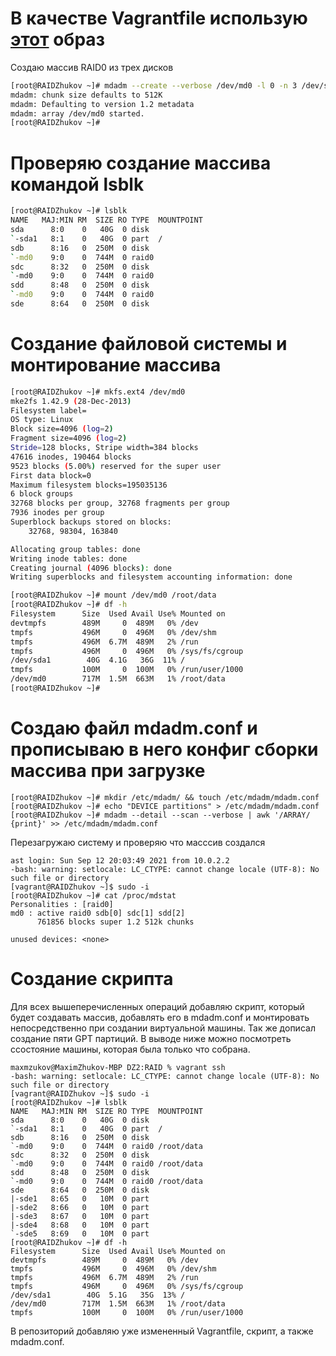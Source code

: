 # В качестве Vagrantfile использую [этот](https://github.com/erlong15/otus-linux/blob/master/Vagrantfile) образ
Создаю массив RAID0 из трех дисков
```sh
[root@RAIDZhukov ~]# mdadm --create --verbose /dev/md0 -l 0 -n 3 /dev/sd{b,c,d}
mdadm: chunk size defaults to 512K
mdadm: Defaulting to version 1.2 metadata
mdadm: array /dev/md0 started.
[root@RAIDZhukov ~]#
```

# Проверяю создание массива командой lsblk

```sh
[root@RAIDZhukov ~]# lsblk
NAME   MAJ:MIN RM  SIZE RO TYPE  MOUNTPOINT
sda      8:0    0   40G  0 disk
`-sda1   8:1    0   40G  0 part  /
sdb      8:16   0  250M  0 disk
`-md0    9:0    0  744M  0 raid0
sdc      8:32   0  250M  0 disk
`-md0    9:0    0  744M  0 raid0
sdd      8:48   0  250M  0 disk
`-md0    9:0    0  744M  0 raid0
sde      8:64   0  250M  0 disk
```

# Создание файловой системы и монтирование массива 

```sh
[root@RAIDZhukov ~]# mkfs.ext4 /dev/md0
mke2fs 1.42.9 (28-Dec-2013)
Filesystem label=
OS type: Linux
Block size=4096 (log=2)
Fragment size=4096 (log=2)
Stride=128 blocks, Stripe width=384 blocks
47616 inodes, 190464 blocks
9523 blocks (5.00%) reserved for the super user
First data block=0
Maximum filesystem blocks=195035136
6 block groups
32768 blocks per group, 32768 fragments per group
7936 inodes per group
Superblock backups stored on blocks:
	32768, 98304, 163840

Allocating group tables: done
Writing inode tables: done
Creating journal (4096 blocks): done
Writing superblocks and filesystem accounting information: done

[root@RAIDZhukov ~]# mount /dev/md0 /root/data
[root@RAIDZhukov ~]# df -h
Filesystem      Size  Used Avail Use% Mounted on
devtmpfs        489M     0  489M   0% /dev
tmpfs           496M     0  496M   0% /dev/shm
tmpfs           496M  6.7M  489M   2% /run
tmpfs           496M     0  496M   0% /sys/fs/cgroup
/dev/sda1        40G  4.1G   36G  11% /
tmpfs           100M     0  100M   0% /run/user/1000
/dev/md0        717M  1.5M  663M   1% /root/data
[root@RAIDZhukov ~]#
```

# Создаю файл mdadm.conf и прописываю в него конфиг сборки массива при загрузке
```ssh
[root@RAIDZhukov ~]# mkdir /etc/mdadm/ && touch /etc/mdadm/mdadm.conf
[root@RAIDZhukov ~]# echo "DEVICE partitions" > /etc/mdadm/mdadm.conf
[root@RAIDZhukov ~]# mdadm --detail --scan --verbose | awk '/ARRAY/ {print}' >> /etc/mdadm/mdadm.conf
```
Перезагружаю систему и проверяю что масссив создался
```ssh
ast login: Sun Sep 12 20:03:49 2021 from 10.0.2.2
-bash: warning: setlocale: LC_CTYPE: cannot change locale (UTF-8): No such file or directory
[vagrant@RAIDZhukov ~]$ sudo -i
[root@RAIDZhukov ~]# cat /proc/mdstat
Personalities : [raid0]
md0 : active raid0 sdb[0] sdc[1] sdd[2]
      761856 blocks super 1.2 512k chunks

unused devices: <none>
```
# Создание скрипта
Для всех вышеперечисленных операций добавляю скрипт, который будет создавать массив, добавлять его в mdadm.conf и монтировать непосредственно при создании виртуальной машины. Так же дописал создание пяти GPT партиций. В выводе ниже можно посмотреть ссостояние машины, которая была только что собрана. 
```ssh
maxmzukov@MaximZhukov-MBP DZ2:RAID % vagrant ssh
-bash: warning: setlocale: LC_CTYPE: cannot change locale (UTF-8): No such file or directory
[vagrant@RAIDZhukov ~]$ sudo -i
[root@RAIDZhukov ~]# lsblk
NAME   MAJ:MIN RM  SIZE RO TYPE  MOUNTPOINT
sda      8:0    0   40G  0 disk
`-sda1   8:1    0   40G  0 part  /
sdb      8:16   0  250M  0 disk
`-md0    9:0    0  744M  0 raid0 /root/data
sdc      8:32   0  250M  0 disk
`-md0    9:0    0  744M  0 raid0 /root/data
sdd      8:48   0  250M  0 disk
`-md0    9:0    0  744M  0 raid0 /root/data
sde      8:64   0  250M  0 disk
|-sde1   8:65   0   10M  0 part
|-sde2   8:66   0   10M  0 part
|-sde3   8:67   0   10M  0 part
|-sde4   8:68   0   10M  0 part
`-sde5   8:69   0   10M  0 part
[root@RAIDZhukov ~]# df -h
Filesystem      Size  Used Avail Use% Mounted on
devtmpfs        489M     0  489M   0% /dev
tmpfs           496M     0  496M   0% /dev/shm
tmpfs           496M  6.7M  489M   2% /run
tmpfs           496M     0  496M   0% /sys/fs/cgroup
/dev/sda1        40G  5.1G   35G  13% /
/dev/md0        717M  1.5M  663M   1% /root/data
tmpfs           100M     0  100M   0% /run/user/1000
```
В репозиторий добавляю уже измененный Vagrantfile, скрипт, а также mdadm.conf.
